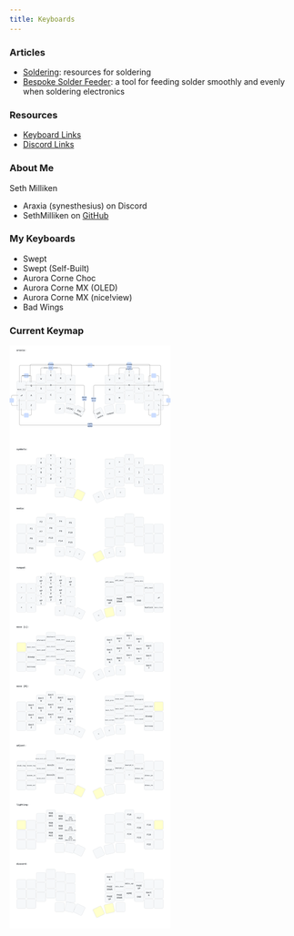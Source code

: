 ```yaml
---
title: Keyboards
---
```


### Articles

- [Soldering](./soldering/): resources for soldering
- [Bespoke Solder Feeder](./solder-feeder/): a tool for feeding solder smoothly and evenly when soldering electronics

### Resources

- [Keyboard Links](https://at.araxia.net/ff/personal/keyboards/)
- [Discord Links](./discord/)

### About Me

Seth Milliken
- Araxia (synesthesius) on Discord
- SethMilliken on [GitHub](https://github.com/SethMilliken)

### My Keyboards

- Swept
- Swept (Self-Built)
- Aurora Corne Choc
- Aurora Corne MX (OLED)
- Aurora Corne MX (nice!view)
- Bad Wings

### Current Keymap

![Split Keyboard Keymap](https://raw.githubusercontent.com/SethMilliken/swept-corne-zmk/seth/svg/corne.svg)
